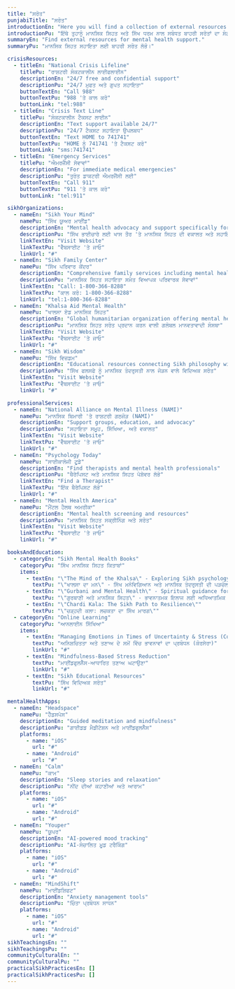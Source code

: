 ```yaml
---
title: "ਸਰੋਤ"
punjabiTitle: "ਸਰੋਤ"
introductionEn: "Here you will find a collection of external resources related to mental health and Sikhism."
introductionPu: "ਇੱਥੇ ਤੁਹਾਨੂੰ ਮਾਨਸਿਕ ਸਿਹਤ ਅਤੇ ਸਿੱਖ ਧਰਮ ਨਾਲ ਸਬੰਧਤ ਬਾਹਰੀ ਸਰੋਤਾਂ ਦਾ ਸੰਗ੍ਰਹਿ ਮਿਲੇਗਾ।"
summaryEn: "Find external resources for mental health support."
summaryPu: "ਮਾਨਸਿਕ ਸਿਹਤ ਸਹਾਇਤਾ ਲਈ ਬਾਹਰੀ ਸਰੋਤ ਲੱਭੋ।"

crisisResources:
  - titleEn: "National Crisis Lifeline"
    titlePu: "ਰਾਸ਼ਟਰੀ ਸੰਕਟਕਾਲੀਨ ਲਾਈਫਲਾਈਨ"
    descriptionEn: "24/7 free and confidential support"
    descriptionPu: "24/7 ਮੁਫਤ ਅਤੇ ਗੁਪਤ ਸਹਾਇਤਾ"
    buttonTextEn: "Call 988"
    buttonTextPu: "988 'ਤੇ ਕਾਲ ਕਰੋ"
    buttonLink: "tel:988"
  - titleEn: "Crisis Text Line"
    titlePu: "ਸੰਕਟਕਾਲੀਨ ਟੈਕਸਟ ਲਾਈਨ"
    descriptionEn: "Text support available 24/7"
    descriptionPu: "24/7 ਟੈਕਸਟ ਸਹਾਇਤਾ ਉਪਲਬਧ"
    buttonTextEn: "Text HOME to 741741"
    buttonTextPu: "HOME ਨੂੰ 741741 'ਤੇ ਟੈਕਸਟ ਕਰੋ"
    buttonLink: "sms:741741"
  - titleEn: "Emergency Services"
    titlePu: "ਐਮਰਜੈਂਸੀ ਸੇਵਾਵਾਂ"
    descriptionEn: "For immediate medical emergencies"
    descriptionPu: "ਤੁਰੰਤ ਡਾਕਟਰੀ ਐਮਰਜੈਂਸੀ ਲਈ"
    buttonTextEn: "Call 911"
    buttonTextPu: "911 'ਤੇ ਕਾਲ ਕਰੋ"
    buttonLink: "tel:911"

sikhOrganizations:
  - nameEn: "Sikh Your Mind"
    namePu: "ਸਿੱਖ ਯੂਅਰ ਮਾਈਂਡ"
    descriptionEn: "Mental health advocacy and support specifically for the Sikh community"
    descriptionPu: "ਸਿੱਖ ਭਾਈਚਾਰੇ ਲਈ ਖਾਸ ਤੌਰ 'ਤੇ ਮਾਨਸਿਕ ਸਿਹਤ ਦੀ ਵਕਾਲਤ ਅਤੇ ਸਹਾਇਤਾ"
    linkTextEn: "Visit Website"
    linkTextPu: "ਵੈੱਬਸਾਈਟ 'ਤੇ ਜਾਓ"
    linkUrl: "#"
  - nameEn: "Sikh Family Center"
    namePu: "ਸਿੱਖ ਪਰਿਵਾਰ ਕੇਂਦਰ"
    descriptionEn: "Comprehensive family services including mental health support"
    descriptionPu: "ਮਾਨਸਿਕ ਸਿਹਤ ਸਹਾਇਤਾ ਸਮੇਤ ਵਿਆਪਕ ਪਰਿਵਾਰਕ ਸੇਵਾਵਾਂ"
    linkTextEn: "Call: 1-800-366-8288"
    linkTextPu: "ਕਾਲ ਕਰੋ: 1-800-366-8288"
    linkUrl: "tel:1-800-366-8288"
  - nameEn: "Khalsa Aid Mental Health"
    namePu: "ਖਾਲਸਾ ਏਡ ਮਾਨਸਿਕ ਸਿਹਤ"
    descriptionEn: "Global humanitarian organization offering mental health resources"
    descriptionPu: "ਮਾਨਸਿਕ ਸਿਹਤ ਸਰੋਤ ਪ੍ਰਦਾਨ ਕਰਨ ਵਾਲੀ ਗਲੋਬਲ ਮਾਨਵਤਾਵਾਦੀ ਸੰਸਥਾ"
    linkTextEn: "Visit Website"
    linkTextPu: "ਵੈੱਬਸਾਈਟ 'ਤੇ ਜਾਓ"
    linkUrl: "#"
  - nameEn: "Sikh Wisdom"
    namePu: "ਸਿੱਖ ਵਿਜ਼ਡਮ"
    descriptionEn: "Educational resources connecting Sikh philosophy with mental wellness"
    descriptionPu: "ਸਿੱਖ ਫਲਸਫੇ ਨੂੰ ਮਾਨਸਿਕ ਤੰਦਰੁਸਤੀ ਨਾਲ ਜੋੜਨ ਵਾਲੇ ਵਿਦਿਅਕ ਸਰੋਤ"
    linkTextEn: "Visit Website"
    linkTextPu: "ਵੈੱਬਸਾਈਟ 'ਤੇ ਜਾਓ"
    linkUrl: "#"

professionalServices:
  - nameEn: "National Alliance on Mental Illness (NAMI)"
    namePu: "ਮਾਨਸਿਕ ਬਿਮਾਰੀ 'ਤੇ ਰਾਸ਼ਟਰੀ ਗਠਜੋੜ (NAMI)"
    descriptionEn: "Support groups, education, and advocacy"
    descriptionPu: "ਸਹਾਇਤਾ ਸਮੂਹ, ਸਿੱਖਿਆ, ਅਤੇ ਵਕਾਲਤ"
    linkTextEn: "Visit Website"
    linkTextPu: "ਵੈੱਬਸਾਈਟ 'ਤੇ ਜਾਓ"
    linkUrl: "#"
  - nameEn: "Psychology Today"
    namePu: "ਸਾਈਕਾਲੋਜੀ ਟੂਡੇ"
    descriptionEn: "Find therapists and mental health professionals"
    descriptionPu: "ਥੈਰੇਪਿਸਟ ਅਤੇ ਮਾਨਸਿਕ ਸਿਹਤ ਪੇਸ਼ੇਵਰ ਲੱਭੋ"
    linkTextEn: "Find a Therapist"
    linkTextPu: "ਇੱਕ ਥੈਰੇਪਿਸਟ ਲੱਭੋ"
    linkUrl: "#"
  - nameEn: "Mental Health America"
    namePu: "ਮੈਂਟਲ ਹੈਲਥ ਅਮਰੀਕਾ"
    descriptionEn: "Mental health screening and resources"
    descriptionPu: "ਮਾਨਸਿਕ ਸਿਹਤ ਸਕ੍ਰੀਨਿੰਗ ਅਤੇ ਸਰੋਤ"
    linkTextEn: "Visit Website"
    linkTextPu: "ਵੈੱਬਸਾਈਟ 'ਤੇ ਜਾਓ"
    linkUrl: "#"

booksAndEducation:
  - categoryEn: "Sikh Mental Health Books"
    categoryPu: "ਸਿੱਖ ਮਾਨਸਿਕ ਸਿਹਤ ਕਿਤਾਬਾਂ"
    items:
      - textEn: "\"The Mind of the Khalsa\" - Exploring Sikh psychology and mental wellness"
        textPu: "\"ਖਾਲਸਾ ਦਾ ਮਨ\" - ਸਿੱਖ ਮਨੋਵਿਗਿਆਨ ਅਤੇ ਮਾਨਸਿਕ ਤੰਦਰੁਸਤੀ ਦੀ ਪੜਚੋਲ"
      - textEn: "\"Gurbani and Mental Health\" - Spiritual guidance for emotional healing"
        textPu: "\"ਗੁਰਬਾਣੀ ਅਤੇ ਮਾਨਸਿਕ ਸਿਹਤ\" - ਭਾਵਨਾਤਮਕ ਇਲਾਜ ਲਈ ਅਧਿਆਤਮਿਕ ਮਾਰਗਦਰਸ਼ਨ"
      - textEn: "\"Chardi Kala: The Sikh Path to Resilience\""
        textPu: "\"ਚੜ੍ਹਦੀ ਕਲਾ: ਲਚਕਤਾ ਦਾ ਸਿੱਖ ਮਾਰਗ\""
  - categoryEn: "Online Learning"
    categoryPu: "ਆਨਲਾਈਨ ਸਿੱਖਿਆ"
    items:
      - textEn: "Managing Emotions in Times of Uncertainty & Stress (Coursera)"
        textPu: "ਅਨਿਸ਼ਚਿਤਤਾ ਅਤੇ ਤਣਾਅ ਦੇ ਸਮੇਂ ਵਿੱਚ ਭਾਵਨਾਵਾਂ ਦਾ ਪ੍ਰਬੰਧਨ (ਕੋਰਸੇਰਾ)"
        linkUrl: "#"
      - textEn: "Mindfulness-Based Stress Reduction"
        textPu: "ਮਾਈਂਡਫੁਲਨੈੱਸ-ਆਧਾਰਿਤ ਤਣਾਅ ਘਟਾਉਣਾ"
        linkUrl: "#"
      - textEn: "Sikh Educational Resources"
        textPu: "ਸਿੱਖ ਵਿਦਿਅਕ ਸਰੋਤ"
        linkUrl: "#"

mentalHealthApps:
  - nameEn: "Headspace"
    namePu: "ਹੈੱਡਸਪੇਸ"
    descriptionEn: "Guided meditation and mindfulness"
    descriptionPu: "ਗਾਈਡਡ ਮੈਡੀਟੇਸ਼ਨ ਅਤੇ ਮਾਈਂਡਫੁਲਨੈੱਸ"
    platforms:
      - name: "iOS"
        url: "#"
      - name: "Android"
        url: "#"
  - nameEn: "Calm"
    namePu: "ਕਾਮ"
    descriptionEn: "Sleep stories and relaxation"
    descriptionPu: "ਨੀਂਦ ਦੀਆਂ ਕਹਾਣੀਆਂ ਅਤੇ ਆਰਾਮ"
    platforms:
      - name: "iOS"
        url: "#"
      - name: "Android"
        url: "#"
  - nameEn: "Youper"
    namePu: "ਯੂਪਰ"
    descriptionEn: "AI-powered mood tracking"
    descriptionPu: "AI-ਸੰਚਾਲਿਤ ਮੂਡ ਟਰੈਕਿੰਗ"
    platforms:
      - name: "iOS"
        url: "#"
      - name: "Android"
        url: "#"
  - nameEn: "MindShift"
    namePu: "ਮਾਈਂਡਸ਼ਿਫਟ"
    descriptionEn: "Anxiety management tools"
    descriptionPu: "ਚਿੰਤਾ ਪ੍ਰਬੰਧਨ ਸਾਧਨ"
    platforms:
      - name: "iOS"
        url: "#"
      - name: "Android"
        url: "#"
sikhTeachingsEn: ""
sikhTeachingsPu: ""
communityCulturalEn: ""
communityCulturalPu: ""
practicalSikhPracticesEn: []
practicalSikhPracticesPu: []
---
```

